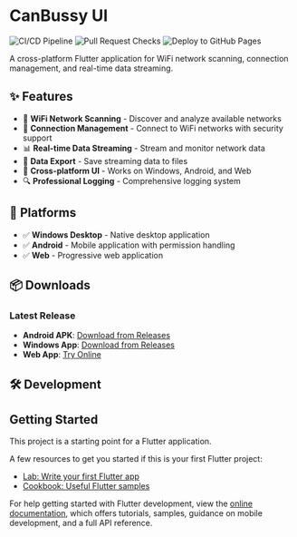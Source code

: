 # CanBussy UI

![CI/CD Pipeline](https://github.com/Normola/CanBussy-UI/workflows/CI%2FCD%20Pipeline/badge.svg)
![Pull Request Checks](https://github.com/Normola/CanBussy-UI/workflows/Pull%20Request%20Checks/badge.svg)
![Deploy to GitHub Pages](https://github.com/Normola/CanBussy-UI/workflows/Deploy%20to%20GitHub%20Pages/badge.svg)

A cross-platform Flutter application for WiFi network scanning, connection management, and real-time data streaming.

## ✨ Features

- 📶 **WiFi Network Scanning** - Discover and analyze available networks
- 🔐 **Connection Management** - Connect to WiFi networks with security support
- 📊 **Real-time Data Streaming** - Stream and monitor network data
- 💾 **Data Export** - Save streaming data to files
- 🎨 **Cross-platform UI** - Works on Windows, Android, and Web
- 🔍 **Professional Logging** - Comprehensive logging system

## 🚀 Platforms

- ✅ **Windows Desktop** - Native desktop application
- ✅ **Android** - Mobile application with permission handling
- ✅ **Web** - Progressive web application

## 📦 Downloads

### Latest Release
- **Android APK**: [Download from Releases](https://github.com/Normola/CanBussy-UI/releases/latest)
- **Windows App**: [Download from Releases](https://github.com/Normola/CanBussy-UI/releases/latest)
- **Web App**: [Try Online](https://normola.github.io/CanBussy-UI/)

## 🛠️ Development

## Getting Started

This project is a starting point for a Flutter application.

A few resources to get you started if this is your first Flutter project:

- [Lab: Write your first Flutter app](https://docs.flutter.dev/get-started/codelab)
- [Cookbook: Useful Flutter samples](https://docs.flutter.dev/cookbook)

For help getting started with Flutter development, view the
[online documentation](https://docs.flutter.dev/), which offers tutorials,
samples, guidance on mobile development, and a full API reference.
